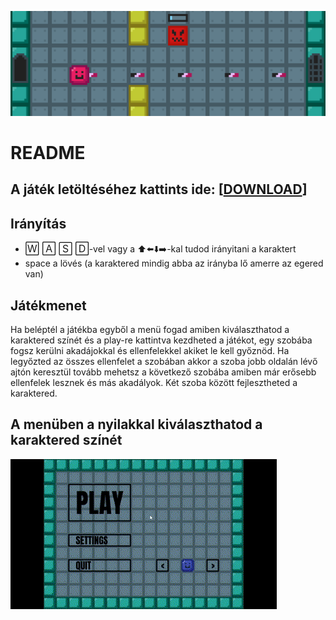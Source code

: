 ![header_img](https://raw.githubusercontent.com/MateGames/MyEpamGame2/main/header.png)

# **README**

## A játék letöltéséhez kattints ide: [**[DOWNLOAD](https://github.com/MateGames/MyEpamGame2/releases/latest)**]

## Irányítás
-  <font size='3'>🅆 🄰 🅂 🄳</font>-vel vagy a ⬆️⬅️⬇️➡️-kal tudod irányitani a karaktert
- space a lövés (a karaktered mindig abba az irányba lő amerre az egered van)

## Játékmenet
Ha beléptél a játékba egyből a menü fogad amiben kiválaszthatod a karaktered színét és a play-re kattintva kezdheted a játékot, egy szobába fogsz kerülni akadájokkal és ellenfelekkel akiket le kell győznöd. Ha legyőzted az összes ellenfelet a szobában akkor a szoba jobb oldalán lévő ajtón keresztül tovább mehetsz a következő szobába amiben már erősebb ellenfelek lesznek és más akadályok. Két szoba között fejlesztheted a karaktered.

## A menüben a nyilakkal kiválaszthatod a karaktered színét
![color_ch_gif](https://raw.githubusercontent.com/MateGames/MyEpamGame2/main/play_alap.gif)
